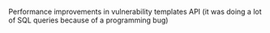 Performance improvements in vulnerability templates API (it was doing a lot of
SQL queries because of a programming bug)
